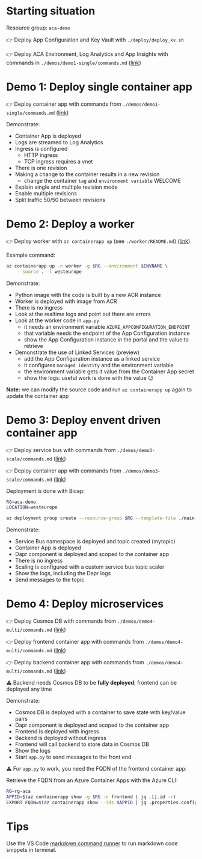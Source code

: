 # Starting situation

Resource group: `aca-demo`

👉 Deploy App Configuration and Key Vault with `./deploy/deploy_kv.sh`

👉 Deploy ACA Environment, Log Analytics and App Insights with commands in `./demos/demo1-single/commands.md`
([link](./demos/demo1-single/commands.md))


# Demo 1: Deploy single container app

👉 Deploy container app with commands from `./demos/demo1-single/commands.md`
([link](./demos/demo1-single/commands.md))

Demonstrate:
- Container App is deployed
- Logs are streamed to Log Analytics
- Ingress is configured
    - HTTP ingress
    - TCP ingress requires a vnet
- There is one revision
- Making a change to the container results in a new revision
    - change the container `tag` and `environment variable` WELCOME
- Explain single and multiple revision mode
- Enable multiple revisions
- Split traffic 50/50 between revisions

# Demo 2: Deploy a worker

👉 Deploy worker with `az containerapp up` (see `./worker/README.md`)
([link](./worker/README.md))

Example command:

```bash
az containerapp up -n worker -g $RG --environment $ENVNAME \
    --source . -l westeurope
```

Demonstrate:
- Python image with the code is built by a new ACR instance
- Worker is deployed with image from ACR 
- There is no ingress
- Look at the realtime logs and point out there are errors
- Look at the worker code in `app.py`
    - it needs an environment variable `AZURE_APPCONFIGURATION_ENDPOINT`
    - that variable needs the endpoint of the App Configuration instance
    - show the App Configuration instance in the portal and the value to retrieve
- Demonstrate the use of Linked Services (preview)
    - add the App Configuration instance as a linked service
    - it configures `managed identity` and the environment variable
    - the environment variable gets it value from the Container App secret
    - show the logs: useful work is done with the value 😉

**Note:** we can modify the source code and run `az containerapp up` again to update the container app


# Demo 3: Deploy envent driven container app

👉 Deploy service bus with commands from `./demos/demo3-scale/commands.md`
([link](./demos/demo3-scale/commands.md))

👉 Deploy container app with commands from `./demos/demo3-scale/commands.md`
([link](./demos/demo3-scale/commands.md))

Deployment is done with Bicep:

```bash
RG=aca-demo
LOCATION=westeurope

az deployment group create --resource-group $RG --template-file ./main.bicep --parameters parLocation=$LOCATION
```

Demonstrate:
- Service Bus namespace is deployed and topic created (mytopic)
- Container App is deployed
- Dapr component is deployed and scoped to the container app
- There is no ingress
- Scaling is configured with a custom service bus topic scaler
- Show the logs, including the Dapr logs
- Send messages to the topic

# Demo 4: Deploy microservices

👉 Deploy Cosmos DB with commands from `./demos/demo4-multi/commands.md`
([link](./demos/demo4-multi/commands.md))

👉 Deploy frontend container app with commands from `./demos/demo4-multi/commands.md`
([link](./demos/demo4-multi/commands.md))

👉 Deploy backend container app with commands from `./demos/demo4-multi/commands.md`
([link](./demos/demo4-multi/commands.md))

⚠️ Backend needs Cosmos DB to be **fully deployed**; frontend can be deployed any time

Demonstrate:
- Cosmos DB is deployed with a container to save state with key/value pairs
- Dapr component is deployed and scoped to the container app
- Frontend is deployed with ingress
- Backend is deployed without ingress
- Frontend will call backend to store data in Cosmos DB
- Show the logs
- Start `app.py` to send messages to the front end

⚠️ For `app.py` to work, you need the FQDN of the frontend container app:

Retrieve the FQDN from an Azure Container Apps with the Azure CLI:
    
```bash
RG=rg-aca
APPID=$(az containerapp show -g $RG -n frontend | jq .[].id -r)
EXPORT FQDN=$(az containerapp show --ids $APPID | jq .properties.configuration.ingress.fqdn -r)
```

# Tips

Use the VS Code [markdown command runner](https://marketplace.visualstudio.com/items?itemName=qbik.markdown-command-runner-fork) to run markdown code snippets in terminal.

